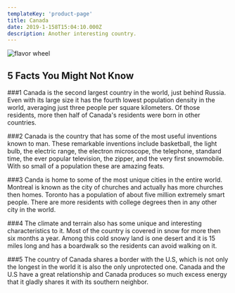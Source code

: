 ```yaml
---
templateKey: 'product-page'
title: Canada
date: 2019-1-158T15:04:10.000Z
description: Another interesting country.
---
```


![flavor wheel](/img/flags/Canada_Flag.png)

## 5 Facts You Might Not Know

###1
Canada is the second largest country in the world, just behind Russia. Even with its large size it has the fourth lowest population density in the world, averaging just three people per square kilometers. Of those residents, more then half of Canada's residents were born in other countries.

###2
Canada is the country that has some of the most useful inventions known to man. These remarkable inventions include basketball, the light bulb, the electric range, the electron microscope, the telephone, standard time, the ever popular television, the zipper, and the very first snowmobile. With so small of a population these are amazing feats.

###3
Canda is home to some of the most unique cities in the entire world. Montreal is known as the city of churches and actually has more churches then homes. Toronto has a population of about five million extremely smart people. There are more residents with college degrees then in any other city in the world.

###4
The climate and terrain also has some unique and interesting characteristics to it. Most of the country is covered in snow for more then six months a year. Among this cold snowy land is one desert and it is 15 miles long and has a boardwalk so the residents can avoid walking on it.

###5
The country of Canada shares a border with the U.S, which is not only the longest in the world it is also the only unprotected one. Canada and the U.S have a great relationship and Canada produces so much excess energy that it gladly shares it with its southern neighbor.
